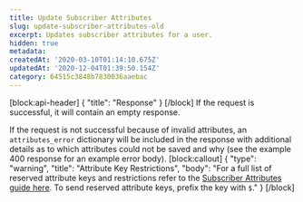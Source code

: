 ```yaml
---
title: Update Subscriber Attributes
slug: update-subscriber-attributes-old
excerpt: Updates subscriber attributes for a user.
hidden: true
metadata:
createdAt: '2020-03-10T01:14:10.675Z'
updatedAt: '2020-12-04T01:39:50.154Z'
category: 64515c3848b7830036aaebac
---
```

[block:api-header]
{
  "title": "Response"
}
[/block]
If the request is successful, it will contain an empty response.

If the request is not successful because of invalid attributes, an `attributes_error` dictionary will be included in the response with additional details as to which attributes could not be saved and why (see the example 400 response for an example error body).
[block:callout]
{
  "type": "warning",
  "title": "Attribute Key Restrictions",
  "body": "For a full list of reserved attribute keys and restrictions refer to the [Subscriber Attributes guide here](doc:subscriber-attributes). To send reserved attribute keys, prefix the key with `$`."
}
[/block]